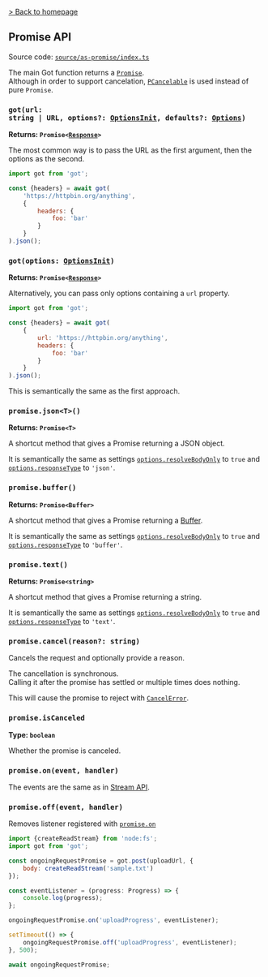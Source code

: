 [> Back to homepage](../readme.md#documentation)

## Promise API

Source code: [`source/as-promise/index.ts`](../source/as-promise/index.ts)

The main Got function returns a [`Promise`](https://developer.mozilla.org/docs/Web/JavaScript/Reference/Global_Objects/Promise).\
Although in order to support cancelation, [`PCancelable`](https://github.com/sindresorhus/p-cancelable) is used instead of pure `Promise`.

### <code>got(url: string | URL, options?: [OptionsInit](typescript.md#optionsinit), defaults?: [Options](2-options.md))</code>

**Returns: <code>Promise<[Response](response.md)>**</code>

The most common way is to pass the URL as the first argument, then the options as the second.

```js
import got from 'got';

const {headers} = await got(
	'https://httpbin.org/anything',
	{
		headers: {
			foo: 'bar'
		}
	}
).json();
```

### <code>got(options: [OptionsInit](typescript.md#optionsinit))</code>

**Returns: <code>Promise<[Response](3-streams.md#response-1)>**</code>

Alternatively, you can pass only options containing a `url` property.

```js
import got from 'got';

const {headers} = await got(
	{
		url: 'https://httpbin.org/anything',
		headers: {
			foo: 'bar'
		}
	}
).json();
```

This is semantically the same as the first approach.

### `promise.json<T>()`

**Returns: `Promise<T>`**

A shortcut method that gives a Promise returning a JSON object.

It is semantically the same as settings [`options.resolveBodyOnly`](2-options.md#resolvebodyonly) to `true` and [`options.responseType`](2-options.md#responsetype) to `'json'`.

### `promise.buffer()`

**Returns: `Promise<Buffer>`**

A shortcut method that gives a Promise returning a [Buffer](https://nodejs.org/api/buffer.html).

It is semantically the same as settings [`options.resolveBodyOnly`](2-options.md#resolvebodyonly) to `true` and [`options.responseType`](2-options.md#responsetype) to `'buffer'`.

### `promise.text()`

**Returns: `Promise<string>`**

A shortcut method that gives a Promise returning a string.

It is semantically the same as settings [`options.resolveBodyOnly`](2-options.md#resolvebodyonly) to `true` and [`options.responseType`](2-options.md#responsetype) to `'text'`.

### `promise.cancel(reason?: string)`

Cancels the request and optionally provide a reason.

The cancellation is synchronous.\
Calling it after the promise has settled or multiple times does nothing.

This will cause the promise to reject with [`CancelError`](8-errors.md#cancelerror).

### `promise.isCanceled`

**Type: `boolean`**

Whether the promise is canceled.

### `promise.on(event, handler)`

The events are the same as in [Stream API](3-streams.md#events).

### `promise.off(event, handler)`

Removes listener registered with [`promise.on`](1-promise.md#promiseonevent-handler)

```js
import {createReadStream} from 'node:fs';
import got from 'got';

const ongoingRequestPromise = got.post(uploadUrl, {
    body: createReadStream('sample.txt')
});

const eventListener = (progress: Progress) => {
    console.log(progress);
};

ongoingRequestPromise.on('uploadProgress', eventListener);

setTimeout(() => {
    ongoingRequestPromise.off('uploadProgress', eventListener);
}, 500);

await ongoingRequestPromise;
```
